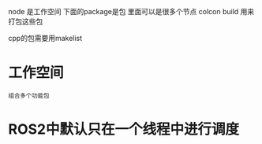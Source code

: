 
node 是工作空间
下面的package是包 里面可以是很多个节点 
colcon build 用来打包这些包

cpp的包需要用makelist



# 工作空间
    组合多个功能包

# ROS2中默认只在一个线程中进行调度
    